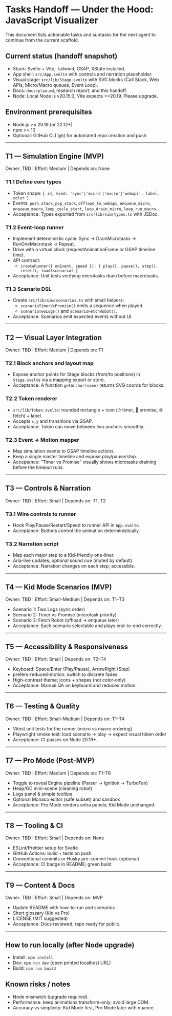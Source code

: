 # Tasks Handoff — Under the Hood: JavaScript Visualizer

This document lists actionable tasks and subtasks for the next agent to continue from the current scaffold.

## Current status (handoff snapshot)

- Stack: Svelte + Vite, Tailwind, GSAP, XState installed.
- App shell: `src/App.svelte` with controls and narration placeholder.
- Visual stage: `src/lib/Stage.svelte` with SVG blocks (Call Stack, Web APIs, Micro/Macro queues, Event Loop).
- Docs: `docs/plan.md`, research report, and this handoff.
- Node: Local Node is v20.15.0; Vite expects >=20.19. Please upgrade.

## Environment prerequisites

- Node.js >= 20.19 (or 22.12+)
- npm >= 10
- Optional: GitHub CLI (`gh`) for automated repo creation and push

---

## T1 — Simulation Engine (MVP)

Owner: TBD | Effort: Medium | Depends on: None

### T1.1 Define core types

- Token shape: `{ id, kind: 'sync'|'micro'|'macro'|'webapi', label, color }`
- Events: `push_stack`, `pop_stack`, `offload_to_webapi`, `enqueue_micro`, `enqueue_macro`, `loop_cycle_start`, `loop_drain_micro`, `loop_run_macro`.
- Acceptance: Types exported from `src/lib/sim/types.ts` with JSDoc.

### T1.2 Event-loop runner

- Implement deterministic cycle: Sync → DrainMicrotasks → RunOneMacrotask → Repeat.
- Drive with a virtual clock (requestAnimationFrame or GSAP timeline time).
- API contract:
  - `createRunner({ onEvent, speed }): { play(), pause(), step(), reset(), load(scenario) }`
- Acceptance: Unit tests verifying microtasks drain before macrotasks.

### T1.3 Scenario DSL

- Create `src/lib/sim/scenarios.ts` with small helpers:
  - `scenarioTimerVsPromise()` emits a sequence when played.
  - `scenarioTwoLogs()` and `scenarioFetchRobot()`.
- Acceptance: Scenarios emit expected events without UI.

---

## T2 — Visual Layer Integration

Owner: TBD | Effort: Medium | Depends on: T1

### T2.1 Block anchors and layout map

- Expose anchor points for Stage blocks (from/to positions) in `Stage.svelte` via a mapping export or store.
- Acceptance: A function `getAnchor(name)` returns SVG coords for blocks.

### T2.2 Token renderer

- `src/lib/Token.svelte`: rounded rectangle + icon (⏱ timer, 🔗 promise, 🌐 fetch) + label.
- Accepts `x,y` and transitions via GSAP.
- Acceptance: Token can move between two anchors smoothly.

### T2.3 Event → Motion mapper

- Map simulation events to GSAP timeline actions.
- Keep a single master timeline and expose play/pause/step.
- Acceptance: “Timer vs Promise” visually shows microtasks draining before the timeout runs.

---

## T3 — Controls & Narration

Owner: TBD | Effort: Small | Depends on: T1, T2

### T3.1 Wire controls to runner

- Hook Play/Pause/Restart/Speed to runner API in `App.svelte`.
- Acceptance: Buttons control the animation deterministically.

### T3.2 Narration script

- Map each major step to a Kid-friendly one-liner.
- Aria-live updates; optional sound cue (muted by default).
- Acceptance: Narration changes on each step; accessible.

---

## T4 — Kid Mode Scenarios (MVP)

Owner: TBD | Effort: Small-Medium | Depends on: T1–T3

- Scenario 1: Two Logs (sync order)
- Scenario 2: Timer vs Promise (microtask priority)
- Scenario 3: Fetch Robot (offload → enqueue later)
- Acceptance: Each scenario selectable and plays end-to-end correctly.

---

## T5 — Accessibility & Responsiveness

Owner: TBD | Effort: Small | Depends on: T2–T4

- Keyboard: Space/Enter (Play/Pause), ArrowRight (Step)
- prefers-reduced-motion: switch to discrete fades
- High-contrast theme; icons + shapes (not color-only)
- Acceptance: Manual QA on keyboard and reduced motion.

---

## T6 — Testing & Quality

Owner: TBD | Effort: Small-Medium | Depends on: T1–T4

- Vitest unit tests for the runner (micro vs macro ordering)
- Playwright smoke test: load scenario → play → expect visual token order
- Acceptance: CI passes on Node 20.19+.

---

## T7 — Pro Mode (Post-MVP)

Owner: TBD | Effort: Medium | Depends on: T1–T6

- Toggle to reveal Engine pipeline (Parser → Ignition → TurboFan)
- Heap/GC mini-scene (cleaning robot)
- Logs panel & simple tooltips
- Optional Monaco editor (safe subset) and sandbox
- Acceptance: Pro Mode renders extra panels; Kid Mode unchanged.

---

## T8 — Tooling & CI

Owner: TBD | Effort: Small | Depends on: None

- ESLint/Prettier setup for Svelte
- GitHub Actions: build + tests on push
- Conventional commits or Husky pre-commit hook (optional)
- Acceptance: CI badge in README; green build

---

## T9 — Content & Docs

Owner: TBD | Effort: Small | Depends on: MVP

- Update README with how-to-run and scenarios
- Short glossary (Kid vs Pro)
- LICENSE (MIT suggested)
- Acceptance: Docs reviewed; repo ready for public.

---

## How to run locally (after Node upgrade)

- Install: `npm install`
- Dev: `npm run dev` (open printed localhost URL)
- Build: `npm run build`

## Known risks / notes

- Node mismatch (upgrade required).
- Performance: keep animations transform-only; avoid large DOM.
- Accuracy vs simplicity: Kid Mode first, Pro Mode later with nuance.
